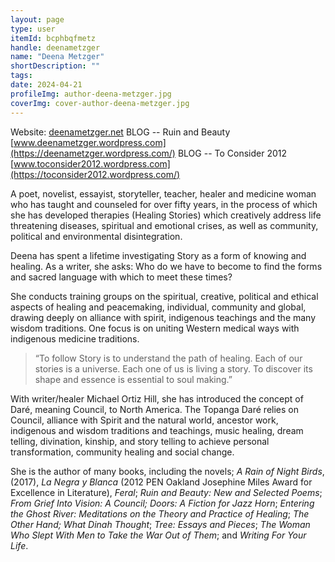 ```yaml
---
layout: page
type: user
itemId: bcphbqfmetz
handle: deenametzger
name: "Deena Metzger"
shortDescription: ""
tags:
date: 2024-04-21
profileImg: author-deena-metzger.jpg
coverImg: cover-author-deena-metzger.jpg
---
```


Website: [deenametzger.net](http://deenametzger.net/)
BLOG -- Ruin and Beauty [www.deenametzger.wordpress.com](https://deenametzger.wordpress.com/)
BLOG -- To Consider 2012 [www.toconsider2012.wordpress.com](https://toconsider2012.wordpress.com/)

A poet, novelist, essayist, storyteller, teacher, healer and medicine woman who has taught and counseled for over fifty years, in the process of which she has developed therapies (Healing Stories) which creatively address life threatening diseases, spiritual and emotional crises, as well as community, political and environmental disintegration.

Deena has spent a lifetime investigating Story as a form of knowing and healing. As a writer, she asks: Who do we have to become to find the forms and sacred language with which to meet these times?

She conducts training groups on the spiritual, creative, political and ethical aspects of healing and peacemaking, individual, community and global, drawing deeply on alliance with spirit, indigenous teachings and the many wisdom traditions. One focus is on uniting Western medical ways with indigenous medicine traditions.

> “To follow Story is to understand the path of healing. Each of our stories is a universe. Each one of us is living a story. To discover its shape and essence is essential to soul making.”

With writer/healer Michael Ortiz Hill, she has introduced the concept of Daré, meaning Council, to North America. The Topanga Daré relies on Council, alliance with Spirit and the natural world, ancestor work, indigenous and wisdom traditions and teachings, music healing, dream telling, divination, kinship, and story telling to achieve personal transformation, community healing and social change.

She is the author of many books, including the novels; _A Rain of Night Birds_, (2017), _La Negra y Blanca_ (2012 PEN Oakland Josephine Miles Award for Excellence in Literature), _Feral_; _Ruin and Beauty: New and Selected Poems_; _From Grief Into Vision: A Council; Doors: A Fiction for Jazz Horn_; _Entering the Ghost River: Meditations on the Theory and Practice of Healing_; _The Other Hand; What Dinah Thought_; _Tree: Essays and Pieces_; _The Woman Who Slept With Men to Take the War Out of Them_; and _Writing For Your Life_.
